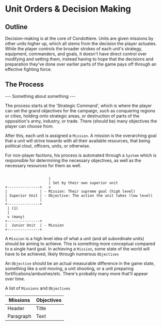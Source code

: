 # Unit Orders & Decision Making

## Outline
Decision-making is at the core of Condottiere. Units are given missions by other units higher up, which all stems from the decision the player actuates. While the player controls the broader strokes of each unit's strategy, equipment, commanders, and goals, it doesn't have direct control over modifying and setting them, instead having to hope that the decisions and preparation they've done over earlier parts of the game pays off through an effective fighting force.

## The Process
--- Something about something ---

The process starts at the 'Strategic Command', which is where the player can set the grand objectives for the campaign, such as conquering regions or cities, holding onto strategic areas, or destruction of parts of the opposition's army, industry, or trade. There (should be) many objectives the player can choose from.

After this, each unit is assigned a `Mission`. A mission is the overarching goal that a unit will strive towards with all their available resources, that being political clout, officers, units, or otherwise. 

[comment]: <> (Units will be able to set their subordinate unit's `Mission`, and hence the controlling unit can shape the )

For non-player factions, his process is automated through a `System` which is responsible for determining the necessary objectives, as well as the necessary  resources for them as well. 

```

                    | 
                    | Set by their own superior unit
+---------------+   v
|               | - Mission: Their supreme goal (high level)
| Superior Unit | - Objective: The action the unit takes (low level)
|               | 
+---------------+
 | (1)
 |
 v (many)
+---------------+
|  Junior Unit  | - Mission
+---------------+
```

A `Mission` is a high level idea of what a unit (and all subordinate units) should be aiming to achieve. This is something more conceptual compared to a single hard goal. In achieving a `Mission`, some state of the world will have to be achieved, likely through numerous `Objectives`

An `Objective` should be an actual measurable difference in the game state, something like a unit moving, a unit shooting, or a unit preparing fortifications/ambushes/etc. There's probably many more that'll appear over time.

A list of `Missions` and `Objectives`

| Missions    | Objectives  |
| ----------- | ----------- |
| Header      | Title       |
| Paragraph   | Text        |